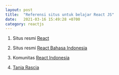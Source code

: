 ```yaml
---
layout: post
title:  "Referensi situs untuk belajar React JS"
date:   2021-03-16 15:49:28 +0700
category: reactjs
---
```


1. Situs resmi [React](https://reactjs.org)

2. Situs resmi [React Bahasa Indonesia](https://id.reactjs.org)

3. Komunitas [React Indonesia](https://reactjs.id)

4. [Tania Rascia](https://www.taniarascia.com/getting-started-with-react/)
